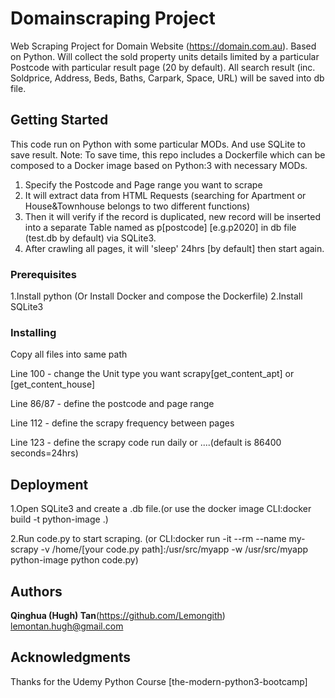 # Domainscraping Project

Web Scraping Project for Domain Website (https://domain.com.au). Based on Python. Will collect the sold property units details limited by a particular Postcode with particular result page (20 by default). All search result (inc. Soldprice, Address, Beds, Baths, Carpark, Space, URL) will be saved into db file. 

## Getting Started

This code run on Python with some particular MODs. And use SQLite to save result. 
Note: To save time, this repo includes a Dockerfile which can be composed to a Docker image based on Python:3 with necessary MODs.

1. Specify the Postcode and Page range you want to scrape
2. It will extract data from HTML Requests (searching for Apartment or House&Townhouse belongs to two different functions)
3. Then it will verify if the record is duplicated, new record will be inserted into a separate Table named as p[postcode] [e.g.p2020] in db file (test.db by default) via SQLite3. 
4. After crawling all pages, it will 'sleep' 24hrs [by default] then start again.

### Prerequisites

1.Install python (Or Install Docker and compose the Dockerfile)
2.Install SQLite3

### Installing

Copy all files into same path

Line 100 - change the Unit type you want scrapy[get_content_apt] or [get_content_house]

Line 86/87 - define the postcode and page range

Line 112 - define the scrapy frequency between pages

Line 123 - define the scrapy code run daily or ....(default is 86400 seconds=24hrs)

## Deployment

1.Open SQLite3 and create a .db file.(or use the docker image CLI:docker build -t python-image .)

2.Run code.py to start scraping. (or CLI:docker run -it --rm --name my-scrapy -v /home/[your code.py path]:/usr/src/myapp -w /usr/src/myapp python-image python code.py)

## Authors

**Qinghua (Hugh) Tan**(https://github.com/Lemongith) lemontan.hugh@gmail.com

## Acknowledgments

Thanks for the Udemy Python Course [the-modern-python3-bootcamp]

